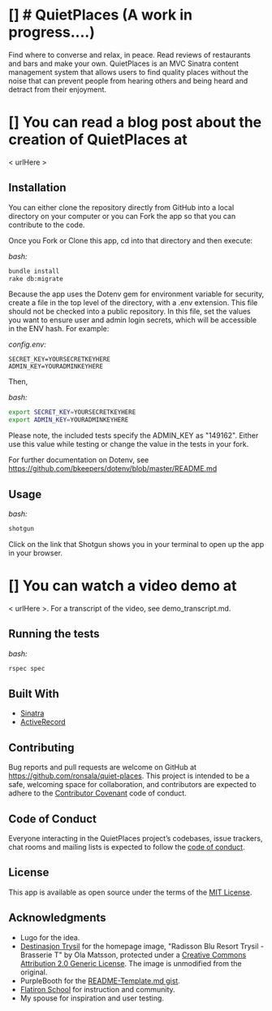 # [] # QuietPlaces (A work in progress....)

Find where to converse and relax, in peace. Read reviews of restaurants and bars and make your own. QuietPlaces is an MVC Sinatra content management system that allows users to find quality places without the noise that can prevent people from hearing others and being heard and detract from their enjoyment.

# [] You can read a blog post about the creation of QuietPlaces at
< urlHere >

## Installation

You can either clone the repository directly from GitHub into a local directory on your computer or you can Fork the app so that you can contribute to the code.

Once you Fork or Clone this app, cd into that directory and then execute:

*bash:*

```bash
bundle install
rake db:migrate
```

Because the app uses the Dotenv gem for environment variable for security, create a file in the top level of the directory, with a .env extension. This file should not be checked into a public repository. In this file, set the values you want to ensure user and admin login secrets, which will be accessible in the ENV hash. For example:

*config.env:*

```
SECRET_KEY=YOURSECRETKEYHERE
ADMIN_KEY=YOURADMINKEYHERE
```

Then,

*bash:*

```bash
export SECRET_KEY=YOURSECRETKEYHERE
export ADMIN_KEY=YOURADMINKEYHERE
```

Please note, the included tests specify the ADMIN_KEY as "149162". Either use this value while testing or change the value in the tests in your fork.

For further documentation on Dotenv, see
<https://github.com/bkeepers/dotenv/blob/master/README.md>

## Usage

*bash:*

```bash
shotgun
```

Click on the link that Shotgun shows you in your terminal to open up the app in your browser.

# [] You can watch a video demo at
< urlHere >. 
For a transcript of the video, see demo_transcript.md.

## Running the tests

*bash:*

```bash
rspec spec
```

## Built With

* [Sinatra](http://sinatrarb.com/)
* [ActiveRecord](https://github.com/rails/rails/tree/master/activerecord)

## Contributing

Bug reports and pull requests are welcome on GitHub at https://github.com/ronsala/quiet-places. This project is intended to be a safe, welcoming space for collaboration, and contributors are expected to adhere to the [Contributor Covenant](http://contributor-covenant.org) code of conduct.

## Code of Conduct

Everyone interacting in the QuietPlaces project’s codebases, issue trackers, chat rooms and mailing lists is expected to follow the [code of conduct](https://github.com/ronsala/quiet-places/blob/master/CODE_OF_CONDUCT.md).

## License

This app is available as open source under the terms of the [MIT License](https://opensource.org/licenses/MIT).

## Acknowledgments

* Lugo for the idea.
* [Destinasjon Trysil](https://www.flickr.com/photos/trysil/25704381108/in/photostream/) for the homepage image, "Radisson Blu Resort Trysil - Brasserie T" by Ola Matsson, protected under a [Creative Commons Attribution 2.0 Generic License](https://creativecommons.org/licenses/by/2.0/legalcode). The image is unmodified from the original.
* PurpleBooth for the [README-Template.md gist](https://gist.github.com/PurpleBooth/109311bb0361f32d87a2).
* [Flatiron School](https://flatironschool.com) for instruction and community.
* My spouse for inspiration and user testing.
